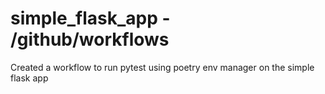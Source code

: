 # simple_flask_app - /github/workflows

Created a workflow to run pytest using poetry env manager on the simple flask app
